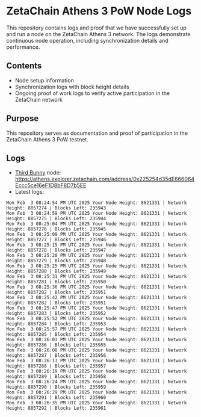 # ZetaChain Athens 3 PoW Node Logs
This repository contains logs and proof that we have successfully set up and run a node on the ZetaChain Athens 3 network. The logs demonstrate continuous node operation, including synchronization details and performance.

## Contents
- Node setup information
- Synchronization logs with block height details
- Ongoing proof of work logs to verify active participation in the ZetaChain network

## Purpose
This repository serves as documentation and proof of participation in the ZetaChain Athens 3 PoW testnet.

## Logs

- [Third Bunny](https://thirdbunny.xyz/) node: https://athens.explorer.zetachain.com/address/0x225254d35dE666064Eccc5ce16eF1D8bF8D7b5EE
- Latest logs:
```
Mon Feb  3 08:24:54 PM UTC 2025 Your Node Height: 8621331 | Network Height: 8857274 | Blocks Left: 235943
Mon Feb  3 08:24:59 PM UTC 2025 Your Node Height: 8621331 | Network Height: 8857275 | Blocks Left: 235944
Mon Feb  3 08:25:04 PM UTC 2025 Your Node Height: 8621331 | Network Height: 8857276 | Blocks Left: 235945
Mon Feb  3 08:25:09 PM UTC 2025 Your Node Height: 8621331 | Network Height: 8857277 | Blocks Left: 235946
Mon Feb  3 08:25:15 PM UTC 2025 Your Node Height: 8621331 | Network Height: 8857278 | Blocks Left: 235947
Mon Feb  3 08:25:20 PM UTC 2025 Your Node Height: 8621331 | Network Height: 8857279 | Blocks Left: 235948
Mon Feb  3 08:25:25 PM UTC 2025 Your Node Height: 8621331 | Network Height: 8857280 | Blocks Left: 235949
Mon Feb  3 08:25:31 PM UTC 2025 Your Node Height: 8621331 | Network Height: 8857281 | Blocks Left: 235950
Mon Feb  3 08:25:36 PM UTC 2025 Your Node Height: 8621331 | Network Height: 8857282 | Blocks Left: 235951
Mon Feb  3 08:25:42 PM UTC 2025 Your Node Height: 8621331 | Network Height: 8857282 | Blocks Left: 235951
Mon Feb  3 08:25:47 PM UTC 2025 Your Node Height: 8621331 | Network Height: 8857283 | Blocks Left: 235952
Mon Feb  3 08:25:52 PM UTC 2025 Your Node Height: 8621331 | Network Height: 8857284 | Blocks Left: 235953
Mon Feb  3 08:25:57 PM UTC 2025 Your Node Height: 8621331 | Network Height: 8857285 | Blocks Left: 235954
Mon Feb  3 08:26:03 PM UTC 2025 Your Node Height: 8621331 | Network Height: 8857286 | Blocks Left: 235955
Mon Feb  3 08:26:08 PM UTC 2025 Your Node Height: 8621331 | Network Height: 8857287 | Blocks Left: 235956
Mon Feb  3 08:26:13 PM UTC 2025 Your Node Height: 8621331 | Network Height: 8857288 | Blocks Left: 235957
Mon Feb  3 08:26:19 PM UTC 2025 Your Node Height: 8621331 | Network Height: 8857289 | Blocks Left: 235958
Mon Feb  3 08:26:24 PM UTC 2025 Your Node Height: 8621331 | Network Height: 8857290 | Blocks Left: 235959
Mon Feb  3 08:26:29 PM UTC 2025 Your Node Height: 8621331 | Network Height: 8857291 | Blocks Left: 235960
Mon Feb  3 08:26:35 PM UTC 2025 Your Node Height: 8621331 | Network Height: 8857292 | Blocks Left: 235961
```
